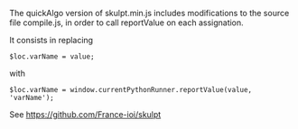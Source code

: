 The quickAlgo version of skulpt.min.js includes modifications to the source
file compile.js, in order to call reportValue on each assignation.

It consists in replacing

    $loc.varName = value;

with

    $loc.varName = window.currentPythonRunner.reportValue(value, 'varName');

See https://github.com/France-ioi/skulpt
